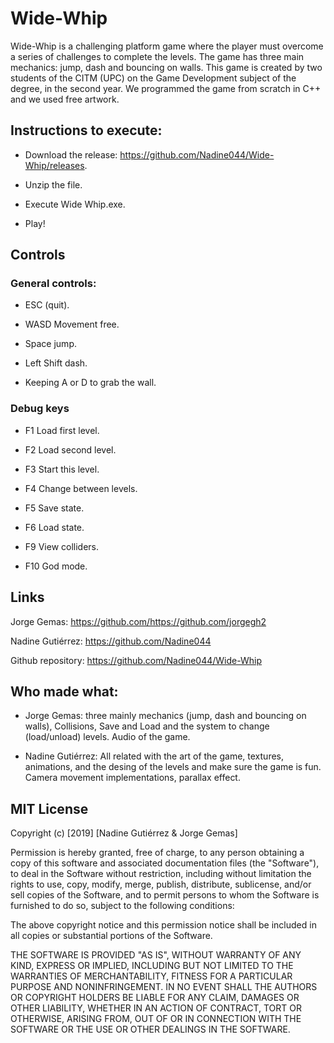 # Wide-Whip
Wide-Whip is a challenging platform game where the player must overcome a series of challenges to complete the levels. The game has three main mechanics: jump, dash and bouncing on walls.
This game is created by two students of the CITM (UPC) on the Game Development subject of the degree, in the second year.
We programmed the game from scratch in C++ and we used free artwork.

## Instructions to execute:

- Download the release: https://github.com/Nadine044/Wide-Whip/releases.

- Unzip the file.

- Execute Wide Whip.exe.

- Play!

## Controls
### General controls:

- ESC (quit).

- WASD Movement free.

- Space jump.

- Left Shift dash.

- Keeping A or D to grab the wall.

### Debug keys

- F1 Load first level.

- F2 Load second level.

- F3 Start this level.

- F4 Change between levels.

- F5 Save state.

- F6 Load state.

- F9 View colliders.

- F10 God mode.

## Links

Jorge Gemas: https://github.com/https://github.com/jorgegh2

Nadine Gutiérrez: https://github.com/Nadine044


Github repository: https://github.com/Nadine044/Wide-Whip

## Who made what:

- Jorge Gemas: three mainly mechanics (jump, dash and bouncing on walls), Collisions, Save and Load and the system to change (load/unload) levels. Audio of the game.

- Nadine Gutiérrez: All related with the art of the game, textures, animations, and the desing of the levels and make sure the game is fun. Camera movement implementations, parallax effect.

## MIT License

Copyright (c) [2019] [Nadine Gutiérrez & Jorge Gemas]

Permission is hereby granted, free of charge, to any person obtaining a copy
of this software and associated documentation files (the "Software"), to deal
in the Software without restriction, including without limitation the rights
to use, copy, modify, merge, publish, distribute, sublicense, and/or sell
copies of the Software, and to permit persons to whom the Software is
furnished to do so, subject to the following conditions:

The above copyright notice and this permission notice shall be included in all
copies or substantial portions of the Software.

THE SOFTWARE IS PROVIDED "AS IS", WITHOUT WARRANTY OF ANY KIND, EXPRESS OR
IMPLIED, INCLUDING BUT NOT LIMITED TO THE WARRANTIES OF MERCHANTABILITY,
FITNESS FOR A PARTICULAR PURPOSE AND NONINFRINGEMENT. IN NO EVENT SHALL THE
AUTHORS OR COPYRIGHT HOLDERS BE LIABLE FOR ANY CLAIM, DAMAGES OR OTHER
LIABILITY, WHETHER IN AN ACTION OF CONTRACT, TORT OR OTHERWISE, ARISING FROM,
OUT OF OR IN CONNECTION WITH THE SOFTWARE OR THE USE OR OTHER DEALINGS IN THE
SOFTWARE.
~~~
